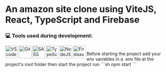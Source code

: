 # An amazon site clone using ViteJS, React, TypeScript and Firebase

### :computer: Tools used during development:
<img align="left" alt="VScode" width="40px" src="https://cdn.jsdelivr.net/gh/devicons/devicon/icons/vscode/vscode-original.svg">
<img align="left" alt="Git" width="40px" src="https://cdn.jsdelivr.net/gh/devicons/devicon/icons/git/git-original.svg">
<img align="left" alt="SASS" width="40px" src="https://cdn.jsdelivr.net/gh/devicons/devicon/icons/sass/sass-original.svg" />
<img align="left" alt="TypeScript" width="40px" src="https://cdn.jsdelivr.net/gh/devicons/devicon/icons/typescript/typescript-original.svg">
<img align="left" alt="NodeJS" width="40px" src="https://cdn.jsdelivr.net/gh/devicons/devicon/icons/nodejs/nodejs-original.svg" />
<img align="left" alt="Firebase" width="40px" src="https://cdn.jsdelivr.net/gh/devicons/devicon/icons/firebase/firebase-plain.svg">
<br>
Before starting the project add your env variables in a .env file at the project's root folder then start the project run
```sh
npm start
```
